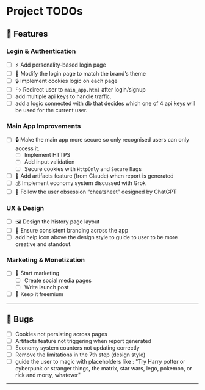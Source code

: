 # Project TODOs

## 🚀 Features

### Login & Authentication
- [ ] ⚡ Add personality-based login page
- [ ] 🎨 Modify the login page to match the brand’s theme
- [ ] 🔒 Implement cookies logic on each page
- [ ] ↪️ Redirect user to `main_app.html` after login/signup
- [ ] add multiple api keys to handle traffic.
- [ ] add a logic connected with db that decides which one of 4 api keys will be used for the current user.

### Main App Improvements
- [ ] 🔒 Make the main app more secure so only recognised users can only access it.
  - [ ] Implement HTTPS
  - [ ] Add input validation
  - [ ] Secure cookies with `HttpOnly` and `Secure` flags
- [ ] 📝 Add artifacts feature (from Claude) when report is generated
- [ ] 💰 Implement economy system discussed with Grok
- [ ] 📜 Follow the user obsession “cheatsheet” designed by ChatGPT

### UX & Design
- [ ] 🖼️ Design the history page layout
- [ ] 🎨 Ensure consistent branding across the app
- [ ] add help icon above the design style to guide to user to be more creative and standout.

### Marketing & Monetization
- [ ] 📢 Start marketing
  - [ ] Create social media pages
  - [ ] Write launch post
- [ ] 💎 Keep it freemium

---

## 🐛 Bugs
- [ ] Cookies not persisting across pages
- [ ] Artifacts feature not triggering when report generated
- [ ] Economy system counters not updating correctly
- [ ] Remove the limitations in the 7th step (design style)
- [ ] guide the user to magic with placeholders like : "Try Harry potter or cyberpunk or stranger things, the matrix, star wars, lego, pokemon, or rick and morty, whatever"

---